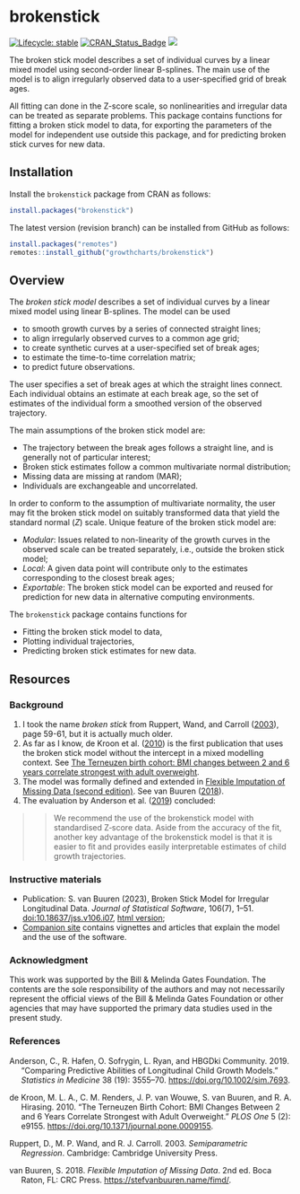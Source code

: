 
<!-- README.md is generated from README.Rmd. Please edit that file -->

# brokenstick

<!-- badges: start -->

[![Lifecycle:
stable](https://img.shields.io/badge/lifecycle-stable-brightgreen.svg)](https://lifecycle.r-lib.org/articles/stages.html#stable)
[![CRAN_Status_Badge](https://www.r-pkg.org/badges/version/brokenstick)](https://cran.r-project.org/package=brokenstick)
[![](https://img.shields.io/badge/github%20version-2.5.1-orange.svg)](https://growthcharts.org/brokenstick/)

<!-- badges: end -->

The broken stick model describes a set of individual curves by a linear
mixed model using second-order linear B-splines. The main use of the
model is to align irregularly observed data to a user-specified grid of
break ages.

All fitting can done in the Z-score scale, so nonlinearities and
irregular data can be treated as separate problems. This package
contains functions for fitting a broken stick model to data, for
exporting the parameters of the model for independent use outside this
package, and for predicting broken stick curves for new data.

## Installation

Install the `brokenstick` package from CRAN as follows:

``` r
install.packages("brokenstick")
```

The latest version (revision branch) can be installed from GitHub as
follows:

``` r
install.packages("remotes")
remotes::install_github("growthcharts/brokenstick")
```

## Overview

The *broken stick model* describes a set of individual curves by a
linear mixed model using linear B-splines. The model can be used

- to smooth growth curves by a series of connected straight lines;
- to align irregularly observed curves to a common age grid;
- to create synthetic curves at a user-specified set of break ages;
- to estimate the time-to-time correlation matrix;
- to predict future observations.

The user specifies a set of break ages at which the straight lines
connect. Each individual obtains an estimate at each break age, so the
set of estimates of the individual form a smoothed version of the
observed trajectory.

The main assumptions of the broken stick model are:

- The trajectory between the break ages follows a straight line, and is
  generally not of particular interest;
- Broken stick estimates follow a common multivariate normal
  distribution;
- Missing data are missing at random (MAR);
- Individuals are exchangeable and uncorrelated.

In order to conform to the assumption of multivariate normality, the
user may fit the broken stick model on suitably transformed data that
yield the standard normal ($Z$) scale. Unique feature of the broken
stick model are:

- *Modular*: Issues related to non-linearity of the growth curves in the
  observed scale can be treated separately, i.e., outside the broken
  stick model;
- *Local*: A given data point will contribute only to the estimates
  corresponding to the closest break ages;
- *Exportable*: The broken stick model can be exported and reused for
  prediction for new data in alternative computing environments.

The `brokenstick` package contains functions for

- Fitting the broken stick model to data,
- Plotting individual trajectories,
- Predicting broken stick estimates for new data.

## Resources

### Background

1.  I took the name *broken stick* from Ruppert, Wand, and Carroll
    ([2003](#ref-ruppert2003)), page 59-61, but it is actually much
    older.
2.  As far as I know, de Kroon et al. ([2010](#ref-dekroon2010)) is the
    first publication that uses the broken stick model without the
    intercept in a mixed modelling context. See [The Terneuzen birth
    cohort: BMI changes between 2 and 6 years correlate strongest with
    adult
    overweight](https://stefvanbuuren.name/publications/2010%20TBC%20Overweight%20-%20PLoS%20ONE.pdf).
3.  The model was formally defined and extended in [Flexible Imputation
    of Missing Data (second
    edition)](https://stefvanbuuren.name/fimd/sec-rastering.html#sec:brokenstick).
    See van Buuren ([2018](#ref-vanbuuren2018)).
4.  The evaluation by Anderson et al. ([2019](#ref-anderson2019))
    concluded:

> > We recommend the use of the brokenstick model with standardised
> > Z‐score data. Aside from the accuracy of the fit, another key
> > advantage of the brokenstick model is that it is easier to fit and
> > provides easily interpretable estimates of child growth
> > trajectories.

### Instructive materials

- Publication: S. van Buuren (2023), Broken Stick Model for Irregular
  Longitudinal Data. *Journal of Statistical Software*, 106(7), 1–51.
  [doi:10.18637/jss.v106.i07](https://doi.org/10.18637/jss.v106.i07),
  [html
  version](https://growthcharts.org/brokenstick/articles/manual/manual.html);
- [Companion site](https://growthcharts.org/brokenstick/) contains
  vignettes and articles that explain the model and the use of the
  software.

### Acknowledgment

This work was supported by the Bill & Melinda Gates Foundation. The
contents are the sole responsibility of the authors and may not
necessarily represent the official views of the Bill & Melinda Gates
Foundation or other agencies that may have supported the primary data
studies used in the present study.

### References

<div id="refs" class="references csl-bib-body hanging-indent"
entry-spacing="0">

<div id="ref-anderson2019" class="csl-entry">

Anderson, C., R. Hafen, O. Sofrygin, L. Ryan, and HBGDki Community.
2019. “Comparing Predictive Abilities of Longitudinal Child Growth
Models.” *Statistics in Medicine* 38 (19): 3555–70.
<https://doi.org/10.1002/sim.7693>.

</div>

<div id="ref-dekroon2010" class="csl-entry">

de Kroon, M. L. A., C. M. Renders, J. P. van Wouwe, S. van Buuren, and
R. A. Hirasing. 2010. “The Terneuzen Birth Cohort: BMI Changes Between 2
and 6 Years Correlate Strongest with Adult Overweight.” *PLOS One* 5
(2): e9155. <https://doi.org/10.1371/journal.pone.0009155>.

</div>

<div id="ref-ruppert2003" class="csl-entry">

Ruppert, D., M. P. Wand, and R. J. Carroll. 2003. *Semiparametric
Regression*. Cambridge: Cambridge University Press.

</div>

<div id="ref-vanbuuren2018" class="csl-entry">

van Buuren, S. 2018. *Flexible Imputation of Missing Data*. 2nd ed. Boca
Raton, FL: CRC Press. <https://stefvanbuuren.name/fimd/>.

</div>

</div>
